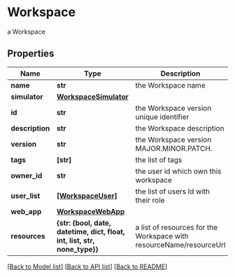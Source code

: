# Workspace

a Workspace

## Properties
Name | Type | Description | Notes
------------ | ------------- | ------------- | -------------
**name** | **str** | the Workspace name | 
**simulator** | [**WorkspaceSimulator**](WorkspaceSimulator.md) |  | 
**id** | **str** | the Workspace version unique identifier | [optional] [readonly] 
**description** | **str** | the Workspace description | [optional] 
**version** | **str** | the Workspace version MAJOR.MINOR.PATCH. | [optional] 
**tags** | **[str]** | the list of tags | [optional] 
**owner_id** | **str** | the user id which own this workspace | [optional] [readonly] 
**user_list** | [**[WorkspaceUser]**](WorkspaceUser.md) | the list of users Id with their role | [optional] 
**web_app** | [**WorkspaceWebApp**](WorkspaceWebApp.md) |  | [optional] 
**resources** | **{str: (bool, date, datetime, dict, float, int, list, str, none_type)}** | a list of resources for the Workspace with resourceName/resourceUrl | [optional] [readonly] 

[[Back to Model list]](../README.md#documentation-for-models) [[Back to API list]](../README.md#documentation-for-api-endpoints) [[Back to README]](../README.md)


